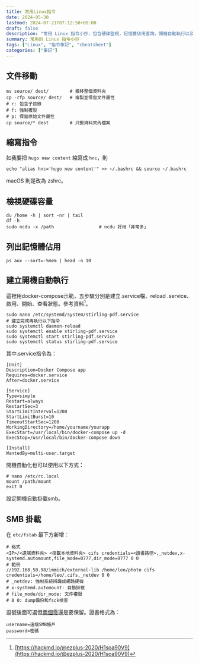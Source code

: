 ```yaml
---
title: 常用Linux指令
date: 2024-05-30
lastmod: 2024-07-21T07:12:50+08:00
draft: false
description: "常用 Linux 指令小抄，包含硬碟監視，記憶體佔用查詢，開機自動執行以及SMB掛載。"
summary: 常用的 Linux 指令小抄
tags: ["Linux", "指令筆記", "cheatsheet"]
categories: ["筆記"]
---
```


## 文件移動
```
mv source/ dest/        # 搬移整個資料夾
cp -rfp source/ dest/   # 複製並保留文件屬性
# r: 包含子目錄
# f: 強制複製
# p: 保留原始文件屬性
cp source/* dest        # 只搬資料夾內檔案
```

## 縮寫指令
如我要把 `hugo new content` 縮寫成 `hnc`，則
```
echo "alias hnc='hugo new content'" >> ~/.bashrc && source ~/.bashrc
```
macOS 則是改為 zshrc。

## 檢視硬碟容量
```
du /home -h | sort -nr | tail
df -h
sudo ncdu -x /path                 # ncdu 好用「非常多」
```

## 列出記憶體佔用
```
ps aux --sort=-%mem | head -n 10
```

## 建立開機自動執行
這裡用docker-compose示範，五步驟分別是建立.service檔、reload .service、啟用、開始、查看狀態。參考資料[^1]。

```
sudo nano /etc/systemd/system/stirling-pdf.service
# 建立完成再執行以下指令
sudo systemctl daemon-reload
sudo systemctl enable stirling-pdf.service
sudo systemctl start stirling-pdf.service
sudo systemctl status stirling-pdf.service
```

其中.service指令為：
```
[Unit]
Description=Docker Compose app
Requires=docker.service
After=docker.service

[Service]
Type=simple
Restart=always
RestartSec=3
StartLimitInterval=1200
StartLimitBurst=10
TimeoutStartSec=1200
WorkingDirectory=/home/yourname/yourapp
ExecStart=/usr/local/bin/docker-compose up -d
ExecStop=/usr/local/bin/docker-compose down

[Install]
WantedBy=multi-user.target
```

開機自動化也可以使用以下方式：
```
# nano /etc/rc.local
mount /path/mount
exit 0
```
設定開機自動掛載smb。

[^1]: [https://hackmd.io/@ezplus-2020/H1soa90V9](https://hackmd.io/@ezplus-2020/H1soa90V9)

## SMB 掛載

在 `etc/fstab` 最下方新增：
```
# 格式
<IP>/<遠端資料夾> <掛載本地資料夾> cifs credentials=<證書路徑>,_netdev,x-systemd.automount,file_mode=0777,dir_mode=0777 0 0
# 範例
//192.168.50.98/immich/external-lib /home/leo/photo cifs credentials=/home/leo/.cifs,_netdev 0 0
# _netdev: 強制系統辨識成網路硬碟
# x-systemd.automount: 自動掛載
# file_mode/dir_mode: 文件權限
# 0 0: dump備份和fsck檢查
```
逗號後面可選但[兩個零](https://rain.tips/2024/02/06/%E5%AF%A6%E6%88%B0%E6%95%99%E5%AD%B8%EF%BC%9A%E5%AF%A6%E7%8F%BEubuntu%E7%92%B0%E5%A2%83%E4%B8%AD%E9%AB%98%E6%95%88%E7%9A%84%E7%A1%AC%E7%A2%9F%E5%85%B1%E4%BA%AB/)還是要保留。證書格式為：
```
username=遠端SMB帳戶
password=密碼
```


